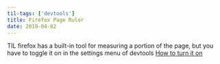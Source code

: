 ```yaml
---
til-tags: ['devtools']
title: Firefox Page Ruler
date: 2019-04-02
---
```


TIL firefox has a built-in tool for measuring a portion of the page, but you have to toggle it on in the settings menu of devtools [How to turn it on](https://developer.mozilla.org/en-US/docs/Tools/Measure_a_portion_of_the_page)